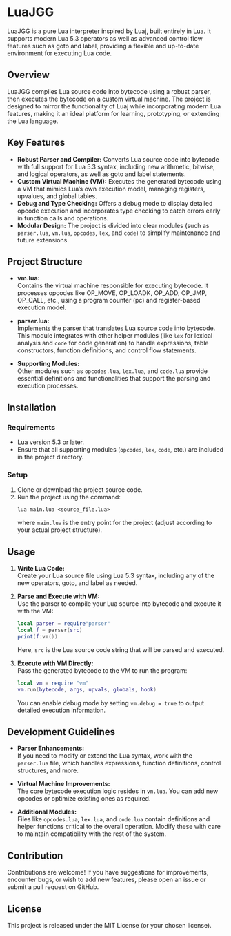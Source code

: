 # LuaJGG

LuaJGG is a pure Lua interpreter inspired by Luaj, built entirely in Lua. It supports modern Lua 5.3 operators as well as advanced control flow features such as goto and label, providing a flexible and up-to-date environment for executing Lua code.

## Overview

LuaJGG compiles Lua source code into bytecode using a robust parser, then executes the bytecode on a custom virtual machine. The project is designed to mirror the functionality of Luaj while incorporating modern Lua features, making it an ideal platform for learning, prototyping, or extending the Lua language.

## Key Features

- **Robust Parser and Compiler:** Converts Lua source code into bytecode with full support for Lua 5.3 syntax, including new arithmetic, bitwise, and logical operators, as well as goto and label statements.
- **Custom Virtual Machine (VM):** Executes the generated bytecode using a VM that mimics Lua’s own execution model, managing registers, upvalues, and global tables.
- **Debug and Type Checking:** Offers a debug mode to display detailed opcode execution and incorporates type checking to catch errors early in function calls and operations.
- **Modular Design:** The project is divided into clear modules (such as `parser.lua`, `vm.lua`, `opcodes`, `lex`, and `code`) to simplify maintenance and future extensions.

## Project Structure

- **vm.lua:**  
  Contains the virtual machine responsible for executing bytecode. It processes opcodes like OP_MOVE, OP_LOADK, OP_ADD, OP_JMP, OP_CALL, etc., using a program counter (pc) and register-based execution model.

- **parser.lua:**  
  Implements the parser that translates Lua source code into bytecode. This module integrates with other helper modules (like `lex` for lexical analysis and `code` for code generation) to handle expressions, table constructors, function definitions, and control flow statements.

- **Supporting Modules:**  
  Other modules such as `opcodes.lua`, `lex.lua`, and `code.lua` provide essential definitions and functionalities that support the parsing and execution processes.

## Installation

### Requirements

- Lua version 5.3 or later.
- Ensure that all supporting modules (`opcodes`, `lex`, `code`, etc.) are included in the project directory.

### Setup

1. Clone or download the project source code.
2. Run the project using the command:
   ```
   lua main.lua <source_file.lua>
   ```
   where `main.lua` is the entry point for the project (adjust according to your actual project structure).

## Usage

1. **Write Lua Code:**  
   Create your Lua source file using Lua 5.3 syntax, including any of the new operators, goto, and label as needed.

2. **Parse and Execute with VM:**  
   Use the parser to compile your Lua source into bytecode and execute it with the VM:
   ```lua
   local parser = require"parser"
   local f = parser(src)
   print(f:vm())
   ```
   Here, `src` is the Lua source code string that will be parsed and executed.

3. **Execute with VM Directly:**  
   Pass the generated bytecode to the VM to run the program:
   ```lua
   local vm = require "vm"
   vm.run(bytecode, args, upvals, globals, hook)
   ```
   You can enable debug mode by setting `vm.debug = true` to output detailed execution information.

## Development Guidelines

- **Parser Enhancements:**  
  If you need to modify or extend the Lua syntax, work with the `parser.lua` file, which handles expressions, function definitions, control structures, and more.

- **Virtual Machine Improvements:**  
  The core bytecode execution logic resides in `vm.lua`. You can add new opcodes or optimize existing ones as required.

- **Additional Modules:**  
  Files like `opcodes.lua`, `lex.lua`, and `code.lua` contain definitions and helper functions critical to the overall operation. Modify these with care to maintain compatibility with the rest of the system.

## Contribution

Contributions are welcome! If you have suggestions for improvements, encounter bugs, or wish to add new features, please open an issue or submit a pull request on GitHub.

## License

This project is released under the MIT License (or your chosen license).

